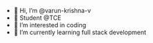 - 👋 Hi, I’m @varun-krishna-v
- 👋 Student @TCE
- 👀 I’m interested in coding
- 🌱 I’m currently learning full stack development

<!---
varun-krishna-v/varun-krishna-v is a ✨ special ✨ repository because its `README.md` (this file) appears on your GitHub profile.
You can click the Preview link to take a look at your changes.
--->
